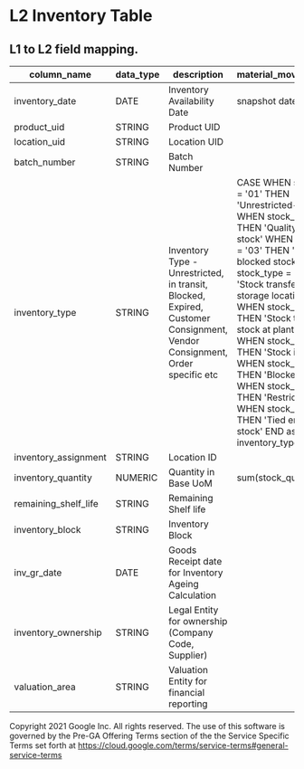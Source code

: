 # L2 Inventory Table

## L1 to L2 field mapping.



| column_name | data_type | description | material_movement_fact | inventory_fact | valuation_area_dimension |
|---|---|---|---|---|---|
| inventory_date | DATE | Inventory Availability Date | snapshot date |  |  |
| product_uid | STRING | Product UID |  | material_key |  |
| location_uid | STRING | Location UID |  | plant_key |  |
| batch_number | STRING | Batch Number |  |  |  |
| inventory_type | STRING | Inventory Type - Unrestricted, in transit, Blocked, Expired, Customer Consignment, Vendor Consignment, Order specific etc | CASE WHEN stock_type = '01'                THEN 'Unrestricted-use stock'             WHEN stock_type = '02'             THEN 'Quality inspection stock'             WHEN stock_type = '03'             THEN 'Returns blocked stock'             WHEN stock_type = '04'                 THEN 'Stock transfer stock at storage location level'             WHEN stock_type = '05'             THEN 'Stock transfer stock at plant level'             WHEN stock_type = '06'             THEN 'Stock in transit'             WHEN stock_type = '07'                 THEN 'Blocked stock'             WHEN stock_type = '08'             THEN 'Restricted stock'             WHEN stock_type = '09'                 THEN 'Tied empties stock'        END as inventory_type |  |  |
| inventory_assignment | STRING | Location ID |  | plant |  |
| inventory_quantity | NUMERIC | Quantity in Base UoM | sum(stock_quantity) |  |  |
| remaining_shelf_life | STRING | Remaining Shelf life |  |  |  |
| inventory_block | STRING | Inventory Block |  |  |  |
| inv_gr_date | DATE | Goods Receipt date for Inventory Ageing Calculation |  | created_on |  |
| inventory_ownership | STRING | Legal Entity for ownership (Company Code, Supplier) |  |  | company_code |
| valuation_area | STRING | Valuation Entity for financial reporting |  |  | valuation_area |

Copyright 2021 Google Inc. All rights reserved.
The use of this software is governed by the Pre-GA Offering Terms section of the the Service Specific Terms set forth at https://cloud.google.com/terms/service-terms#general-service-terms